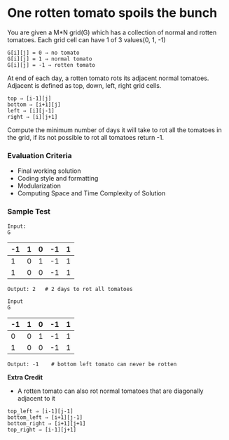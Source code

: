 # One rotten tomato spoils the bunch

You are given a M*N grid(G) which has a collection of normal and rotten tomatoes. Each grid cell can have 1 of 3 values(0, 1, -1)
```
G[i][j] = 0 ⇒ no tomato
G[i][j] = 1 ⇒ normal tomato
G[i][j] = -1 ⇒ rotten tomato
```

At end of each day, a rotten tomato rots its adjacent normal tomatoes. Adjacent is defined as top, down, left, right grid cells.
```
top ⇒ [i-1][j]
bottom ⇒ [i+1][j]
left ⇒ [i][j-1]
right ⇒ [i][j+1]
```

Compute the minimum number of days it will take to rot all the tomatoes in the grid, if its not possible to rot all tomatoes return -1.

### Evaluation Criteria
- Final working solution
- Coding style and formatting
- Modularization
- Computing Space and Time Complexity of Solution

### Sample Test
```
Input:
G
```
| -1 | 1 | 0 | -1 | 1 |
| --- | --- | --- | --- | --- |
| 1 | 0 | 1 | -1 | 1 |
| 1 | 0 | 0 | -1 | 1 |
```
Output: 2   # 2 days to rot all tomatoes
```
```
Input
G
```
| -1 | 1 | 0 | -1 | 1 |
| --- | --- | --- | --- | --- |
| 0 | 0 | 1 | -1 | 1 |
| 1 | 0 | 0 | -1 | 1 |
```
Output: -1    # bottom left tomato can never be rotten
```

**Extra Credit**
- A rotten tomato can also rot normal tomatoes that are diagonally adjacent to it
```
top_left ⇒ [i-1][j-1]
bottom_left ⇒ [i+1][j-1]
bottom_right ⇒ [i+1][j+1]
top_right ⇒ [i-1][j+1]
```
